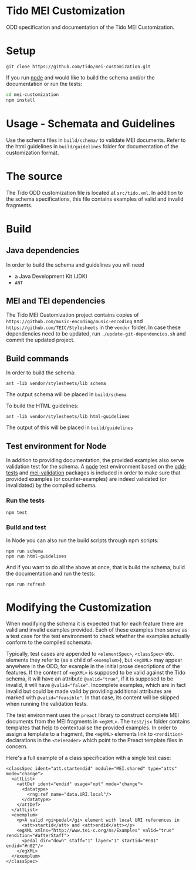 # Tido MEI Customization
ODD specification and documentation of the Tido MEI Customization.

# Setup

```
git clone https://github.com/tido/mei-customization.git
```

If you run [node](http://nodejs.org) and would like to build the schema and/or
the documentation or run the tests:

```bash
cd mei-customization
npm install
```

# Usage - Schemata and Guidelines

Use the schema files in `build/schema/` to validate MEI documents.
Refer to the html guidelines in `build/guidelines` folder for documentation of the
customization format.

# The source

The Tido ODD customization file is located at `src/tido.xml`.
In addition to the schema specifications, this file contains examples of
valid and invalid fragments.

# Build

## Java dependencies
In order to build the schema and guidelines you will need
- a Java Development Kit (JDK)
- `ANT`

## MEI and TEI dependencies
The Tido MEI Customization project contains copies of `https://github.com/music-encoding/music-encoding` and `https://github.com/TEIC/Stylesheets` in the `vendor` folder. In case these dependencies need to be updated, run `./update-git-dependencies.sh` and commit the updated project.

## Build commands

In order to build the schema:
```
ant -lib vendor/stylesheets/lib schema
```
The output schema will be placed in `build/schema`

To build the HTML guidelines:
```
ant -lib vendor/stylesheets/lib html-guidelines
```
The output of this will be placed in `build/guidelines`

## Test environment for Node

In addition to providing documentation, the provided examples also serve validation
test for the schema. A [node](https://nodejs.org) test environment based on the [odd-tests](https://github.com/tido/odd-tests) and
[mei-validation](https://github.com/tido/mei-validation) packages is
included in order to make sure that provided examples (or counter-examples) are indeed validated (or invalidated) by the compiled schema.

### Run the tests

```
npm test
```

### Build and test

In Node you can also run the build scripts through npm scripts:
```
npm run schema
npm run html-guidelines
```

And if you want to do all the above at once, that is build the schema, build the documentation and run the tests:
```
npm run refresh
```

# Modifying the Customization

When modifying the schema it is expected that for each feature there are valid
and invalid examples provided. Each of these examples then serve as a test case
for the test environment to check whether the examples actually conform to the
compiled schemata.

Typically, test cases are appended to `<elementSpec>`, `<classSpec>` etc.
elements they refer to (as a child of `<exemplum>`), but `<egXML>` may appear
anywhere in the ODD, for example in the initial prose descriptions of the
features. If the content of `<egXML>` is supposed to be valid against the Tido
schema, it will have an attribute `@valid="true"`, if it is supposed to be
invalid, it will have `@valid="false"`. Incomplete examples, which are in fact
invalid but could be made valid by providing additional attributes are marked
with `@valid="feasible"`. In that case, its content will be skipped when running
the validation tests.

The test environment uses the `preact` library to construct complete MEI
documents from the MEI fragments in `<egXML>`. The `test/jsx` folder contains
templates that help to contextualise the provided examples. In order to
assign a template to a fragment, the `<egXML>` elements link to `<rendition>`
declarations in the `<teiHeader>` which point to the Preact template files in concern.

Here's a full example of a class specification with a single test case:

```
<classSpec ident="att.startendid" module="MEI.shared" type="atts" mode="change">
  <attList>
    <attDef ident="endid" usage="opt" mode="change">
      <datatype>
        <rng:ref name="data.URI.local"/>
      </datatype>
    </attDef>
  </attList>
  <exemplum>
    <p>A valid <gi>pedal</gi> element with local URI references in
      <att>startid</att> and <att>endid</att></p>
    <egXML xmlns="http://www.tei-c.org/ns/Examples" valid="true" rendition="#afterStaff">
      <pedal dir="down" staff="1" layer="1" startid="#n01" endid="#n02"/>
    </egXML>
  </exemplum>
</classSpec>
```

